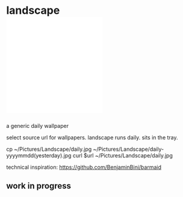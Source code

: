 # landscape<br/> ![logo](./assets/icons/icon.png) 

a generic daily wallpaper

select source url for wallpapers. landscape runs daily. sits in the tray.

cp ~/Pictures/Landscape/daily.jpg ~/Pictures/Landscape/daily-yyyymmdd(yesterday).jpg 
curl $url ~/Pictures/Landscape/daily.jpg


technical inspiration: https://github.com/BenjaminBini/barmaid


## work in progress
